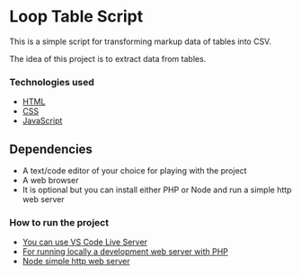 # Loop Table Script

This is a simple script for transforming markup data of tables into CSV.

The idea of this project is to extract data from tables.

### Technologies used

* [HTML](https://developer.mozilla.org/en-US/docs/Web/Html)
* [CSS](https://developer.mozilla.org/en-US/docs/Web/Css)
* [JavaScript](https://developer.mozilla.org/en-US/docs/Web/JavaScript)

## Dependencies

* A text/code editor of your choice for playing with the project
* A web browser
* It is optional but you can install either PHP or Node and run a simple http web server

### How to run the project

* [You can use VS Code Live Server](https://marketplace.visualstudio.com/items?itemName=ritwickdey.LiveServer)
* [For running locally a development web server with PHP](https://www.php.net/manual/en/features.commandline.webserver.php)
* [Node simple http web server](https://www.npmjs.com/package/http-server)
